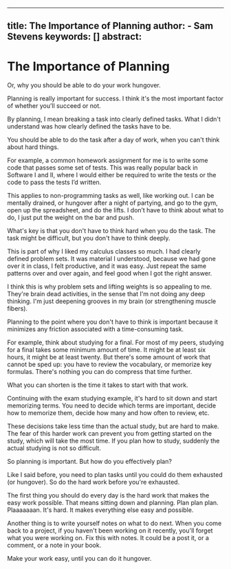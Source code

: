 
---
title: The Importance of Planning
author:
    - Sam Stevens
keywords: []
abstract: 
---
# The Importance of Planning

Or, why you should be able to do your work hungover. 

Planning is really important for success. I think it's the most important factor of whether you’ll succeed or not.

By planning, I mean breaking a task into clearly defined tasks. What I didn't understand was how clearly defined the tasks have to be. 

You should be able to do the task after a day of work, when you can't think about hard things. 

For example, a common homework assignment for me is to write some code that passes some set of tests. This was really popular back in Software I and II, where I would either be required to write the tests or the code to pass the tests I’d written. 

This applies to non-programming tasks as well, like working out. I can be mentally drained, or hungover after a night of partying, and go to the gym, open up the spreadsheet, and do the lifts. I don’t have to think about what to do, I just put the weight on the bar and push.

What's key is that you don't have to think hard when you do the task. The task might be difficult, but you don't have to think deeply. 

This is part of why I liked my calculus classes so much. I had clearly defined problem sets. It was material I understood, because we had gone over it in class, I felt productive, and it was easy. Just repeat the same patterns over and over again, and feel good when I got the right answer.

I think this is why problem sets and lifting weights is so appealing to me. They're brain dead activities, in the sense that I'm not doing any deep thinking. I'm just deepening grooves in my brain (or strengthening muscle fibers). 

Planning to the point where you don't have to think is important because it minimizes any friction associated with a time-consuming task. 

For example, think about studying for a final. For most of my peers, studying for a final takes some minimum amount of time. It might be at least six hours, it might be at least twenty. But there's some amount of work that cannot be sped up: you have to review the vocabulary, or memorize key formulas. There's nothing you can do compress that time further.

What you can shorten is the time it takes to start with that work. 

Continuing with the exam studying example, it's hard to sit down and start memorizing terms. You need to decide which terms are important, decide how to memorize them, decide how many and how often to review, etc.

These decisions take less time than the actual study, but are hard to make. The fear of this harder work can prevent you from getting started on the study, which will take the most time. If you plan how to study, suddenly the actual studying is not so difficult. 

So planning is important. But how do you effectively plan?

Like I said before, you need to plan tasks until you could do them exhausted (or hungover). So do the hard work before you're exhausted. 

The first thing you should do every day is the hard work that makes the easy work possible. That means sitting down and planning. Plan plan plan. Plaaaaaaan. It's hard. It makes everything else easy and possible. 

Another thing is to write yourself notes on what to do next. When you come back to a project, if you haven't been working on it recently, you'll forget what you were working on. Fix this with notes. It could be a post it, or a comment, or a note in your book. 

Make your work easy, until you can do it hungover. 